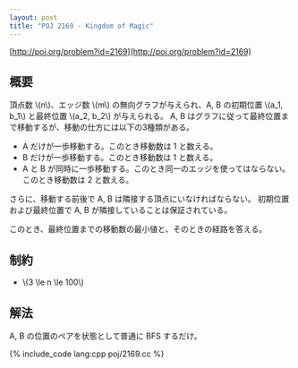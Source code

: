 ```yaml
---
layout: post
title: "POJ 2169 - Kingdom of Magic"
---
```

[http://poj.org/problem?id=2169](http://poj.org/problem?id=2169)

## 概要
頂点数 \\(n\\)、エッジ数 \\(m\\) の無向グラフが与えられ、A, B の初期位置 \\(a\_1, b\_1\\) と最終位置 \\(a\_2, b\_2\\) が与えられる。
A, B はグラフに従って最終位置まで移動するが、移動の仕方には以下の3種類がある。

- A だけが一歩移動する。このとき移動数は 1 と数える。
- B だけが一歩移動する。このとき移動数は 1 と数える。
- A と B が同時に一歩移動する。このとき同一のエッジを使ってはならない。このとき移動数は 2 と数える。

さらに、移動する前後で A, B は隣接する頂点にいなければならない。
初期位置および最終位置で A, B が隣接していることは保証されている。

このとき、最終位置までの移動数の最小値と、そのときの経路を答える。

## 制約
- \\(3 \\le n \\le 100\\)

## 解法
A, B の位置のペアを状態として普通に BFS するだけ。

{% include_code lang:cpp poj/2169.cc %}

